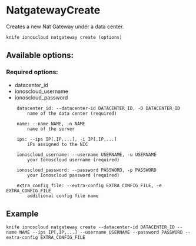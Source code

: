 # NatgatewayCreate

Creates a new Nat Gateway under a data center.

```text
knife ionoscloud natgateway create (options)
```

## Available options:

### Required options:

* datacenter\_id
* ionoscloud\_username
* ionoscloud\_password

```text
    datacenter_id: --datacenter-id DATACENTER_ID, -D DATACENTER_ID
        name of the data center (required)

    name: --name NAME, -n NAME
        name of the server

    ips: --ips IP[,IP,...], -i IP[,IP,...]
        iPs assigned to the NIC

    ionoscloud_username: --username USERNAME, -u USERNAME
        your Ionoscloud username (required)

    ionoscloud_password: --password PASSWORD, -p PASSWORD
        your Ionoscloud password (required)

    extra_config_file: --extra-config EXTRA_CONFIG_FILE, -e EXTRA_CONFIG_FILE
        additional config file name

```
## Example

```text
knife ionoscloud natgateway create --datacenter-id DATACENTER_ID --name NAME --ips IP[,IP,...] --username USERNAME --password PASSWORD --extra-config EXTRA_CONFIG_FILE
```
